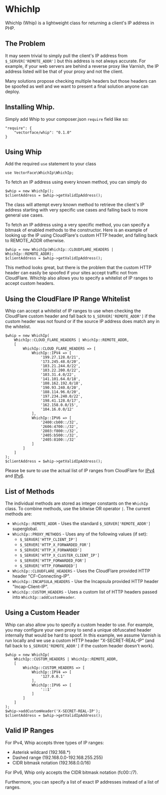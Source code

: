 # WhichIp

WhichIp (Whip) is a lightweight class for returning a client's IP address in PHP.

## The Problem

It may seem trivial to simply pull the client's IP address from
`$_SERVER['REMOTE_ADDR']` but this address is not always accurate. For example,
if your web servers are behind a reverse proxy like Varnish, the IP address
listed will be that of your proxy and not the client.

Many solutions propose checking multiple headers but those headers can be
spoofed as well and we want to present a final solution anyone can deploy.

## Installing Whip.

Simply add Whip to your composer.json `require` field like so:

    "require": {
        "vectorface/whip": "0.1.0"
    }

## Using Whip

Add the required `use` statement to your class

    use VectorFace\WhichIp\WhichIp;

To fetch an IP address using every known method, you can simply do

    $whip = new WhichIp();
    $clientAddress = $whip->getValidIpAddress();

The class will attempt every known method to retrieve the client's IP address
starting with very specific use cases and falling back to more general use cases.

To fetch an IP address using a very specific method, you can specify a bitmask
of enabled methods to the constructor. Here is an example of looking up the IP
using CloudFlare's custom HTTP header, and falling back to REMOTE_ADDR otherwise.

    $whip = new WhichIp(WhichIp::CLOUDFLARE_HEADERS | WhichIp::REMOTE_ADDR);
    $clientAddress = $whip->getValidIpAddress();

This method looks great, but there is the problem that the custom HTTP header
can easily be spoofed if your sites accept traffic not from CloudFlare. WhichIp
also allows you to specify a whitelist of IP ranges to accept custom headers.

## Using the CloudFlare IP Range Whitelist

Whip can accept a whitelist of IP ranges to use when checking the CloudFlare
custom header and fall back to `$_SERVER['REMOTE_ADDR']` if the custom header
was not found or if the source IP address does match any in the whitelist.

    $whip = new WhichIp(
        WhichIp::CLOUD_FLARE_HEADERS | WhichIp::REMOTE_ADDR,
        [
            WhichIp::CLOUD_FLARE_HEADERS => [
                WhichIp::IPV4 => [
                    '199.27.128.0/21',
                    '173.245.48.0/20',
                    '103.21.244.0/22',
                    '103.22.200.0/22',
                    '103.31.4.0/22',
                    '141.101.64.0/18',
                    '108.162.192.0/18',
                    '190.93.240.0/20',
                    '188.114.96.0/20',
                    '197.234.240.0/22',
                    '198.41.128.0/17',
                    '162.158.0.0/15',
                    '104.16.0.0/12'
                ],
                WhichIp::IPV6 => [
                    '2400:cb00::/32',
                    '2606:4700::/32',
                    '2803:f800::/32',
                    '2405:b500::/32',
                    '2405:8100::/32'
                ]
            ]
        ]
    );
    $clientAddress = $whip->getValidIpAddress();

Please be sure to use the actual list of IP ranges from CloudFlare for
[IPv4](https://www.cloudflare.com/ips-v4) and
[IPv6](https://www.cloudflare.com/ips-v6).

## List of Methods

The individual methods are stored as integer constants on the `WhichIp` class.
To combine methods, use the bitwise OR operator `|`. The current methods are:

- `WhichIp::REMOTE_ADDR` - Uses the standard `$_SERVER['REMOTE_ADDR']`
  superglobal.
- `WhichIp::PROXY_METHODS` - Uses any of the following values (if set):
    - `$_SERVER['HTTP_CLIENT_IP']`
    - `$_SERVER['HTTP_X_FORWARDED_FOR']`
    - `$_SERVER['HTTP_X_FORWARDED']`
    - `$_SERVER['HTTP_X_CLUSTER_CLIENT_IP']`
    - `$_SERVER['HTTP_FORWARDED_FOR']`
    - `$_SERVER['HTTP_FORWARDED']`
- `WhichIp::CLOUDFLARE_HEADERS` - Uses the CloudFlare provided HTTP header
  "CF-Connecting-IP".
- `WhichIp::INCAPSULA_HEADERS` - Use the Incapsula provided HTTP header
  "Incap-Client-IP".
- `WhichIp::CUSTOM_HEADERS` - Uses a custom list of HTTP headers passed into
  `WhichIp::addCustomHeader`.

## Using a Custom Header

Whip can also allow you to specify a custom header to use. For example, you may
configure your own proxy to send a unique obfuscated header internally that
would be hard to spoof. In this example, we assume Varnish is run locally and
we use a custom HTTP header "X-SECRET-REAL-IP" (and fall back to
`$_SERVER['REMOTE_ADDR']` if the custom header doesn't work).

    $whip = new WhichIp(
        WhichIp::CUSTOM_HEADERS | WhichIp::REMOTE_ADDR,
        [
            WhichIp::CUSTOM_HEADERS => [
                WhichIp::IPV4 => [
                    '127.0.0.1'
                ],
                WhichIp::IPV6 => [
                    '::1'
                ]
            ]
        ]
    );
    $whip->addCustomHeader('X-SECRET-REAL-IP');
    $clientAddress = $whip->getValidIpAddress();

## Valid IP Ranges

For IPv4, Whip accepts three types of IP ranges:

- Asterisk wildcard (192.168.*)
- Dashed range (192.168.0.0-192.168.255.255)
- CIDR bitmask notation (192.168.0.0/16)

For IPv6, Whip only accepts the CIDR bitmask notation (fc00::/7).

Furthermore, you can specify a list of exact IP addresses instead of a list of
ranges.